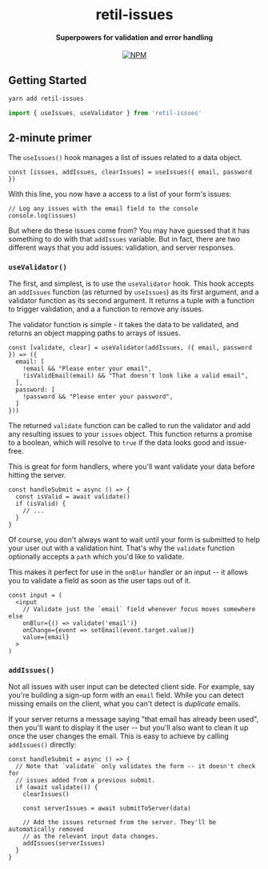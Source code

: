 <h1 align="center">
  retil-issues
</h1>

<h4 align="center">
  Superpowers for validation and error handling
</h4>

<p align="center">
  <a href="https://www.npmjs.com/package/retil-issues"><img alt="NPM" src="https://img.shields.io/npm/v/retil-issues.svg"></a>
</p>


## Getting Started

```bash
yarn add retil-issues
```

```jsx
import { useIssues, useValidator } from 'retil-issues'
```


## 2-minute primer

The `useIssues()` hook manages a list of issues related to a data object.

```tsx
const [issues, addIssues, clearIssues] = useIssues({ email, password })
```

With this line, you now have a access to a list of your form's issues:

```tsx
// Log any issues with the email field to the console
console.log(issues)
```

But where do these issues come from? You may have guessed that it has something to do with that `addIssues` variable. But in fact, there are two different ways that you add issues: validation, and server responses.


### `useValidator()`

The first, and simplest, is to use the `useValidator` hook. This hook accepts an `addIssues` function (as returned by `useIssues`) as its first argument, and a validator function as its second argument. It returns a tuple with a function to trigger validation, and a a function to remove any issues.

The validator function is simple - it takes the data to be validated, and returns an object mapping paths to arrays of issues.

```tsx
const [validate, clear] = useValidator(addIssues, ({ email, password }) => ({
  email: [
    !email && "Please enter your email",
    !isValidEmail(email) && "That doesn't look like a valid email",
  ],
  password: [
    !password && "Please enter your password",
  ]
}))
```

The returned `validate` function can be called to run the validator and add any resulting issues to your `issues` object. This function returns a promise to a boolean, which will resolve to `true` if the data looks good and issue-free.

This is great for form handlers, where you'll want validate your data before hitting the server.

```tsx
const handleSubmit = async () => {
  const isValid = await validate()
  if (isValid) {
    // ...
  }
}
```

Of course, you don't always want to wait until your form is submitted to help your user out with a validation hint. That's why the `validate` function optionally accepts a `path` which you'd like to validate.

This makes it perfect for use in the `onBlur` handler or an input -- it allows you to validate a field as soon as the user taps out of it.

```tsx
const input = (
  <input
    // Validate just the `email` field whenever focus moves somewhere else
    onBlur={() => validate('email')}
    onChange={event => setEmail(event.target.value)}
    value={email}
  >
)
```

### `addIssues()`

Not all issues with user input can be detected client side. For example, say you're building a sign-up form with an `email` field. While you can detect missing emails on the client, what you can't detect is *duplicate* emails.

If your server returns a message saying "that email has already been used", then you'll want to display it the user -- but you'll also want to clean it up once the user changes the email. This is easy to achieve by calling `addIssues()` directly:

```tsx
const handleSubmit = async () => {
  // Note that `validate` only validates the form -- it doesn't check for
  // issues added from a previous submit.
  if (await validate()) {
    clearIssues()

    const serverIssues = await submitToServer(data)

    // Add the issues returned from the server. They'll be automatically removed
    // as the relevant input data changes.
    addIssues(serverIssues)
  }
}
```